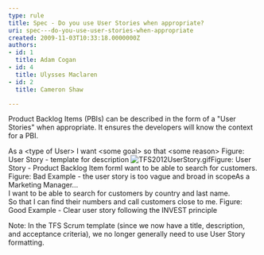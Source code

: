 ```yaml
---
type: rule
title: Spec - Do you use User Stories when appropriate?
uri: spec---do-you-use-user-stories-when-appropriate
created: 2009-11-03T10:33:18.0000000Z
authors:
- id: 1
  title: Adam Cogan
- id: 4
  title: Ulysses Maclaren
- id: 2
  title: Cameron Shaw

---
```


 
Product Backlog Items (PBIs) can be described in the form of a "User Stories" when appropriate. It ensures the developers will know the context for a PBI.​

As a &lt;type of User&gt;
I want &lt;some goal&gt;
so that &lt;some reason&gt;
Figure: User Story - template for description
 ![TFS2012UserStory.gif](/PublishingImages/TFS2012UserStory.gif)Figure: User Story - Product Backlog Item formI want to be able to search for customers.
Figure: Bad Example - the user story is too vague and broad in scopeAs a Marketing Manager...
<br>   I want to be able to search for customers by country and last name.
<br>   So that I can find their numbers and call customers close to me. Figure: Good Example - Clear user story following the INVEST principle



​​​​Note: In the TFS Scrum template (since we now have a title, description, and acceptance criteria), we no longer generally need to use User Story formatting.​

